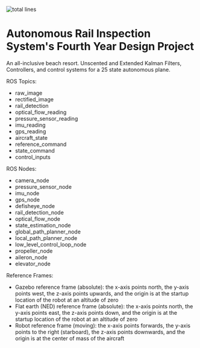 ![total lines](https://img.shields.io/tokei/lines/github/amaarquadri/fydp)

# Autonomous Rail Inspection System's Fourth Year Design Project
An all-inclusive beach resort. Unscented and Extended Kalman Filters,
Controllers, and control systems for a 25 state autonomous plane.

ROS Topics:
- raw_image
- rectified_image
- rail_detection
- optical_flow_reading
- pressure_sensor_reading
- imu_reading
- gps_reading
- aircraft_state
- reference_command
- state_command
- control_inputs

ROS Nodes:
- camera_node
- pressure_sensor_node
- imu_node
- gps_node
- defisheye_node
- rail_detection_node
- optical_flow_node
- state_estimation_node
- global_path_planner_node
- local_path_planner_node
- low_level_control_loop_node
- propeller_node
- aileron_node
- elevator_node

Reference Frames:
- Gazebo reference frame (absolute): the x-axis points north, the y-axis points west, 
the z-axis points upwards, and the origin is at the startup location of the robot at an altitude of zero
- Flat earth (NED) reference frame (absolute): the x-axis points north, the y-axis points east, 
the z-axis points down, and the origin is at the startup location of the robot at an altitude of zero
- Robot reference frame (moving): the x-axis points forwards, the y-axis points to the right (starboard), 
the z-axis points downwards, and the origin is at the center of mass of the aircraft
